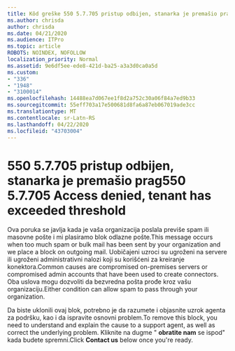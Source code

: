 ```yaml
---
title: Kôd greške 550 5.7.705 pristup odbijen, stanarka je premašio prag
ms.author: chrisda
author: chrisda
ms.date: 04/21/2020
ms.audience: ITPro
ms.topic: article
ROBOTS: NOINDEX, NOFOLLOW
localization_priority: Normal
ms.assetid: 9e6df5ee-ede8-421d-ba25-a3a3d0ca0a5d
ms.custom:
- "336"
- "1948"
- "3100014"
ms.openlocfilehash: 14488ea7d067ee1f8d2a752c30a06f84a7ed9b33
ms.sourcegitcommit: 55eff703a17e500681d8fa6a87eb067019ade3cc
ms.translationtype: MT
ms.contentlocale: sr-Latn-RS
ms.lasthandoff: 04/22/2020
ms.locfileid: "43703004"
---
```

# <a name="550-57705-access-denied-tenant-has-exceeded-threshold"></a><span data-ttu-id="036e0-102">550 5.7.705 pristup odbijen, stanarka je premašio prag</span><span class="sxs-lookup"><span data-stu-id="036e0-102">550 5.7.705 Access denied, tenant has exceeded threshold</span></span>

<span data-ttu-id="036e0-103">Ova poruka se javlja kada je vaša organizacija poslala previše spam ili masovne pošte i mi plasiramo blok odlazne pošte.</span><span class="sxs-lookup"><span data-stu-id="036e0-103">This message occurs when too much spam or bulk mail has been sent by your organization and we place a block on outgoing mail.</span></span>
<span data-ttu-id="036e0-104">Uobičajeni uzroci su ugroženi na servere ili ugroženi administrativni nalozi koji su korišćeni za kreiranje konektora.</span><span class="sxs-lookup"><span data-stu-id="036e0-104">Common causes are compromised on-premises servers or compromised admin accounts that have been used to create connectors.</span></span> <span data-ttu-id="036e0-105">Oba uslova mogu dozvoliti da bezvredna pošta prođe kroz vašu organizaciju.</span><span class="sxs-lookup"><span data-stu-id="036e0-105">Either condition can allow spam to pass through your organization.</span></span>

<span data-ttu-id="036e0-106">Da biste uklonili ovaj blok, potrebno je da razumete i objasnite uzrok agenta za podršku, kao i da ispravite osnovni problem.</span><span class="sxs-lookup"><span data-stu-id="036e0-106">To remove this block, you need to understand and explain the cause to a support agent, as well as correct the underlying problem.</span></span>
<span data-ttu-id="036e0-107">Kliknite na dugme " **obratite nam** se ispod" kada budete spremni.</span><span class="sxs-lookup"><span data-stu-id="036e0-107">Click **Contact us** below once you're ready.</span></span>

